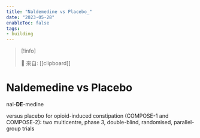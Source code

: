 ```yaml
---
title: "Naldemedine vs Placebo_"
date: "2023-05-28"
enableToc: false
tags:
- building
---
```


> [!info]
>
> 🌱 來自: [[clipboard]]

# Naldemedine vs Placebo

nal-**DE**-medine

versus placebo for opioid-induced constipation (COMPOSE-1 and COMPOSE-2): two multicentre, phase 3, double-blind, randomised, parallel-group trials
